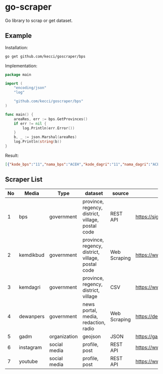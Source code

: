 # go-scraper

Go library to scrap or get dataset.

## Example
Installation:
```sh
go get github.com/kecci/goscraper/bps
```

Implementation:
```go
package main

import (
	"encoding/json"
	"log"

	"github.com/kecci/goscraper/bps"
)

func main() {
	areaRes, err := bps.GetProvinces()
	if err != nil {
		log.Println(err.Error())
	}
	b, _ := json.Marshal(areaRes)
	log.Println(string(b))
}
```

Result:
```json
[{"kode_bps":"11","nama_bps":"ACEH","kode_dagri":"11","nama_dagri":"ACEH"},{"kode_bps":"12","nama_bps":"SUMATERA UTARA","kode_dagri":"12","nama_dagri":"SUMATERA UTARA"},{"kode_bps":"13","nama_bps":"SUMATERA BARAT","kode_dagri":"13","nama_dagri":"SUMATERA BARAT"},{"kode_bps":"14","nama_bps":"RIAU","kode_dagri":"14","nama_dagri":"RIAU"},{"kode_bps":"15","nama_bps":"JAMBI","kode_dagri":"15","nama_dagri":"JAMBI"},{"kode_bps":"16","nama_bps":"SUMATERA SELATAN","kode_dagri":"16","nama_dagri":"SUMATERA SELATAN"},{"kode_bps":"17","nama_bps":"BENGKULU","kode_dagri":"17","nama_dagri":"BENGKULU"},{"kode_bps":"18","nama_bps":"LAMPUNG","kode_dagri":"18","nama_dagri":"LAMPUNG"},{"kode_bps":"19","nama_bps":"KEP. BANGKA BELITUNG","kode_dagri":"19","nama_dagri":"KEP. BANGKA BELITUNG"},{"kode_bps":"21","nama_bps":"KEP. RIAU","kode_dagri":"21","nama_dagri":"KEP. RIAU"},{"kode_bps":"31","nama_bps":"DKI JAKARTA","kode_dagri":"31","nama_dagri":"DKI JAKARTA"},{"kode_bps":"32","nama_bps":"JAWA BARAT","kode_dagri":"32","nama_dagri":"JAWA BARAT"},{"kode_bps":"33","nama_bps":"JAWA TENGAH","kode_dagri":"33","nama_dagri":"JAWA TENGAH"},{"kode_bps":"34","nama_bps":"DI YOGYAKARTA","kode_dagri":"34","nama_dagri":"DI YOGYAKARTA"},{"kode_bps":"35","nama_bps":"JAWA TIMUR","kode_dagri":"35","nama_dagri":"JAWA TIMUR"},{"kode_bps":"36","nama_bps":"BANTEN","kode_dagri":"36","nama_dagri":"BANTEN"},{"kode_bps":"51","nama_bps":"BALI","kode_dagri":"51","nama_dagri":"BALI"},{"kode_bps":"52","nama_bps":"NUSA TENGGARA BARAT","kode_dagri":"52","nama_dagri":"NUSA TENGGARA BARAT"},{"kode_bps":"53","nama_bps":"NUSA TENGGARA TIMUR","kode_dagri":"53","nama_dagri":"NUSA TENGGARA TIMUR"},{"kode_bps":"61","nama_bps":"KALIMANTAN BARAT","kode_dagri":"61","nama_dagri":"KALIMANTAN BARAT"},{"kode_bps":"62","nama_bps":"KALIMANTAN TENGAH","kode_dagri":"62","nama_dagri":"KALIMANTAN TENGAH"},{"kode_bps":"63","nama_bps":"KALIMANTAN SELATAN","kode_dagri":"63","nama_dagri":"KALIMANTAN SELATAN"},{"kode_bps":"64","nama_bps":"KALIMANTAN TIMUR","kode_dagri":"64","nama_dagri":"KALIMANTAN TIMUR"},{"kode_bps":"65","nama_bps":"KALIMANTAN UTARA","kode_dagri":"65","nama_dagri":"KALIMANTAN UTARA"},{"kode_bps":"71","nama_bps":"SULAWESI UTARA","kode_dagri":"71","nama_dagri":"SULAWESI UTARA"},{"kode_bps":"72","nama_bps":"SULAWESI TENGAH","kode_dagri":"72","nama_dagri":"SULAWESI TENGAH"},{"kode_bps":"73","nama_bps":"SULAWESI SELATAN","kode_dagri":"73","nama_dagri":"SULAWESI SELATAN"},{"kode_bps":"74","nama_bps":"SULAWESI TENGGARA","kode_dagri":"74","nama_dagri":"SULAWESI TENGGARA"},{"kode_bps":"75","nama_bps":"GORONTALO","kode_dagri":"75","nama_dagri":"GORONTALO"},{"kode_bps":"76","nama_bps":"SULAWESI BARAT","kode_dagri":"76","nama_dagri":"SULAWESI BARAT"},{"kode_bps":"81","nama_bps":"MALUKU","kode_dagri":"81","nama_dagri":"MALUKU"},{"kode_bps":"82","nama_bps":"MALUKU UTARA","kode_dagri":"82","nama_dagri":"MALUKU UTARA"},{"kode_bps":"91","nama_bps":"PAPUA BARAT","kode_dagri":"92","nama_dagri":"PAPUA BARAT"},{"kode_bps":"94","nama_bps":"PAPUA","kode_dagri":"91","nama_dagri":"PAPUA"}]
```


## Scraper List

| No | Media | Type | dataset | source | website |
|---|---|---|---|---|---|
| 1 | bps | government | province, regency, district, village, postal code | REST API | https://sig.bps.go.id/ |
| 2 | kemdikbud | government | province, regency, district, village, postal code | Web Scraping | https://www.kemdikbud.go.id/ |
| 3 | kemdagri | government | province, regency, district, village | CSV | https://www.kemendagri.go.id/ |
| 4 | dewanpers | government | news portal, media, redaction, radio | Web Scraping | https://dewanpers.or.id/ |
| 5 | gadm | organization | geojson | JSON | https://gadm.org/ |
| 6 | instagram | social  media | profile, post | REST API | https://www.instagram.com/ |
| 7 | youtube | social  media | profile, post | REST API | https://www.youtube.com/ |